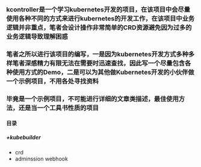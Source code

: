 ### kcontroller是一个学习kubernetes开发的项目，在该项目中会尽量使用各种不同的方式来进行kubernetes的开发工作，在该项目中业务逻辑并非重点，笔者会设计操作非常简单的CRD资源避免因为过多的业务逻辑导致理解困惑

### 笔者之所以进行该项目的编写，一是因为kubernetes开发方式多种多样笔者深感精力有限无法在需要时迅速查找，因此写一个尽量包含各种使用方式的Demo，二是可以为其他做Kubernetes开发的小伙伴做一个示例项目，不用各处寻找资料

### 毕竟是一个示例项目，不可能进行详细的文章类描述，最佳使用方法，还是当一个工具书性质的项目

#### 目录

##### +kubebuilder

- crd 
- adminssion webhook
